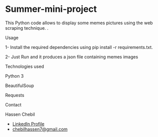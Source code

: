 # Summer-mini-project


This Python code allows to display some memes pictures using the web scraping technique. .

Usage

1- Install the required dependencies using pip install -r requirements.txt.

2- Just Run and it produces a json file containing memes images

Technologies used

Python 3

BeautifulSoup

Requests

Contact

Hassen Chebil

- [LinkedIn Profile](https://www.linkedin.com/in/hassen-chebil-9a6299220/)
- <a href="mailto:chebilhassen7@gmail.com">chebilhassen7@gmail.com</a>

